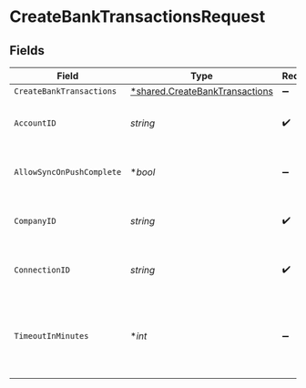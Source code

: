 # CreateBankTransactionsRequest


## Fields

| Field                                                                                  | Type                                                                                   | Required                                                                               | Description                                                                            | Example                                                                                |
| -------------------------------------------------------------------------------------- | -------------------------------------------------------------------------------------- | -------------------------------------------------------------------------------------- | -------------------------------------------------------------------------------------- | -------------------------------------------------------------------------------------- |
| `CreateBankTransactions`                                                               | [*shared.CreateBankTransactions](../../../pkg/models/shared/createbanktransactions.md) | :heavy_minus_sign:                                                                     | N/A                                                                                    |                                                                                        |
| `AccountID`                                                                            | *string*                                                                               | :heavy_check_mark:                                                                     | Unique identifier for an account.                                                      |                                                                                        |
| `AllowSyncOnPushComplete`                                                              | **bool*                                                                                | :heavy_minus_sign:                                                                     | Allow a sync upon push completion.                                                     |                                                                                        |
| `CompanyID`                                                                            | *string*                                                                               | :heavy_check_mark:                                                                     | Unique identifier for a company.                                                       | 8a210b68-6988-11ed-a1eb-0242ac120002                                                   |
| `ConnectionID`                                                                         | *string*                                                                               | :heavy_check_mark:                                                                     | Unique identifier for a connection.                                                    | 2e9d2c44-f675-40ba-8049-353bfcb5e171                                                   |
| `TimeoutInMinutes`                                                                     | **int*                                                                                 | :heavy_minus_sign:                                                                     | Time limit for the push operation to complete before it is timed out.                  |                                                                                        |